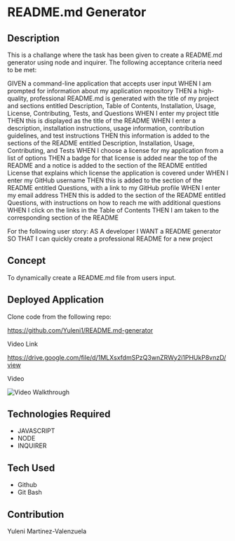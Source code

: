 # README.md Generator

## Description
This is a challange where the task has been given to create a README.md generator using node and inquirer. The following acceptance criteria need to be met:  

GIVEN a command-line application that accepts user input
WHEN I am prompted for information about my application repository
THEN a high-quality, professional README.md is generated with the title of my project and sections entitled Description, Table of Contents, Installation, Usage, License, Contributing, Tests, and Questions
WHEN I enter my project title
THEN this is displayed as the title of the README
WHEN I enter a description, installation instructions, usage information, contribution guidelines, and test instructions
THEN this information is added to the sections of the README entitled Description, Installation, Usage, Contributing, and Tests
WHEN I choose a license for my application from a list of options
THEN a badge for that license is added near the top of the README and a notice is added to the section of the README entitled License that explains which license the application is covered under
WHEN I enter my GitHub username
THEN this is added to the section of the README entitled Questions, with a link to my GitHub profile
WHEN I enter my email address
THEN this is added to the section of the README entitled Questions, with instructions on how to reach me with additional questions
WHEN I click on the links in the Table of Contents
THEN I am taken to the corresponding section of the README

For the following user story:
AS A developer
I WANT a README generator
SO THAT I can quickly create a professional README for a new project

## Concept
To dynamically create a README.md file from users input. 

## Deployed Application
Clone code from the following repo:

https://github.com/Yuleni1/README.md-generator

Video Link

https://drive.google.com/file/d/1MLXsxfdmSPzQ3wnZRWy2i1PHUkP8vnzD/view

Video

![Video Walkthrough](/utils/Untitled_%20Jul%204%2C%202022%206_46%20PM.gif)

## Technologies Required

* JAVASCRIPT
* NODE
* INQUIRER


## Tech Used

* Github
* Git Bash

## Contribution

Yuleni Martinez-Valenzuela



